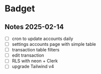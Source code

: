 # Badget

## Notes 2025-02-14

- [ ] cron to update accounts daily
- [ ] settings accounts page with simple table
- [ ] transaction table filters
- [ ] edit transaction
- [ ] RLS with neon + Clerk
- [ ] upgrade Tailwind v4
